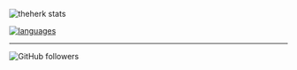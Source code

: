 ![theherk stats](https://github-readme-stats.vercel.app/api?username=theherk&show_icons=true&title_color=4fb4d8&icon_color=ef7c2a&text_color=848794&bg_color=1c1d21)

[![languages](https://github-readme-stats.vercel.app/api/top-langs/?username=theherk&layout=compact&title_color=4fb4d8&icon_color=ef7c2a&text_color=848794&bg_color=1c1d21)](https://github.com/theherk/github-readme-stats)

---

![GitHub followers](https://img.shields.io/github/followers/theherk?logo=GitHub&logoColor=ef7c2a)

